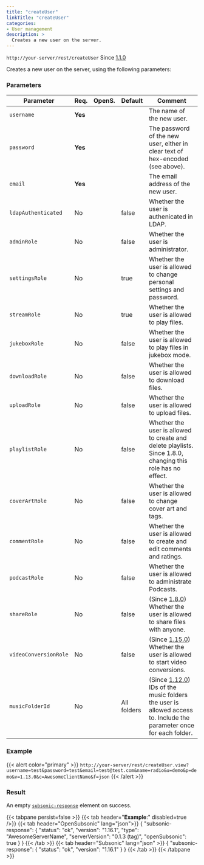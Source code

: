 ```yaml
---
title: "createUser"
linkTitle: "createUser"
categories:
- User management
description: >
  Creates a new user on the server.
---
```


`http://your-server/rest/createUser` Since [1.1.0](../../subsonic-versions)

Creates a new user on the server, using the following parameters:

### Parameters

| Parameter | Req. | OpenS. | Default | Comment |
| --- | --- | --- | --- | --- |
| `username` | **Yes** |  |   | The name of the new user. |
| `password` | **Yes** |  |   | The password of the new user, either in clear text of hex-encoded (see above). |
| `email` | **Yes** |   |  | The email address of the new user. |
| `ldapAuthenticated` | No  || false | Whether the user is authenicated in LDAP. |
| `adminRole` | No  | |false | Whether the user is administrator. |
| `settingsRole` | No  | |true | Whether the user is allowed to change personal settings and password. |
| `streamRole` | No  || true | Whether the user is allowed to play files. |
| `jukeboxRole` | No  | |false | Whether the user is allowed to play files in jukebox mode. |
| `downloadRole` | No  || false | Whether the user is allowed to download files. |
| `uploadRole` | No  | |false | Whether the user is allowed to upload files. |
| `playlistRole` | No  || false | Whether the user is allowed to create and delete playlists. Since 1.8.0, changing this role has no effect. |
| `coverArtRole` | No  | |false | Whether the user is allowed to change cover art and tags. |
| `commentRole` | No  || false | Whether the user is allowed to create and edit comments and ratings. |
| `podcastRole` | No  | |false | Whether the user is allowed to administrate Podcasts. |
| `shareRole` | No  | |false | (Since [1.8.0](../../subsonic-versions)) Whether the user is allowed to share files with anyone. |
| `videoConversionRole` | No  | |false | (Since [1.15.0](../../subsonic-versions)) Whether the user is allowed to start video conversions. |
| `musicFolderId` | No  || All folders | (Since [1.12.0](../../subsonic-versions)) IDs of the music folders the user is allowed access to. Include the parameter once for each folder. |

### Example

{{< alert color="primary" >}} `http://your-server/rest/createUser.view?username=test&password=test&email=test@test.com&name=radio&u=demo&p=demo&v=1.13.0&c=AwesomeClientName&f=json` {{< /alert >}}

### Result

An empty [`subsonic-response`](../../responses/subsonic-response) element on success.

{{< tabpane persist=false >}}
{{< tab header="**Example**:" disabled=true />}}
{{< tab header="OpenSubsonic" lang="json">}}
{
  "subsonic-response": {
    "status": "ok",
    "version": "1.16.1",
    "type": "AwesomeServerName",
    "serverVersion": "0.1.3 (tag)",
    "openSubsonic": true
  }
}
{{< /tab >}}
{{< tab header="Subsonic" lang="json" >}}
{
  "subsonic-response": {
    "status": "ok",
    "version": "1.16.1"
  }
}
{{< /tab >}}
{{< /tabpane >}}
